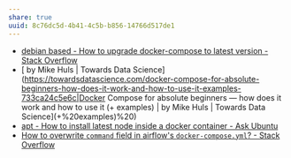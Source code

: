 ```yaml
---
share: true
uuid: 8c76dc5d-4b41-4c5b-b856-14766d517de1
---
```

* [debian based - How to upgrade docker-compose to latest version - Stack Overflow](https://stackoverflow.com/questions/49839028/how-to-upgrade-docker-compose-to-latest-version)
* [ by Mike Huls | Towards Data Science](https://towardsdatascience.com/docker-compose-for-absolute-beginners-how-does-it-work-and-how-to-use-it-examples-733ca24c5e6c|Docker Compose for absolute beginners — how does it work and how to use it (+ examples) | by Mike Huls | Towards Data Science](+%20examples)%20)
* [apt - How to install latest node inside a docker container - Ask Ubuntu](https://askubuntu.com/questions/720784/how-to-install-latest-node-inside-a-docker-container)
* [How to overwrite `command` field in airflow's `docker-compose.yml`? - Stack Overflow](https://stackoverflow.com/questions/69748619/how-to-overwrite-command-field-in-airflows-docker-compose-yml)

